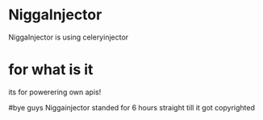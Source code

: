 # NiggaInjector
NiggaInjector is using celeryinjector 

# for what is it
its for powerering own apis!

#bye guys
Niggainjector standed for 6 hours straight till it got copyrighted
